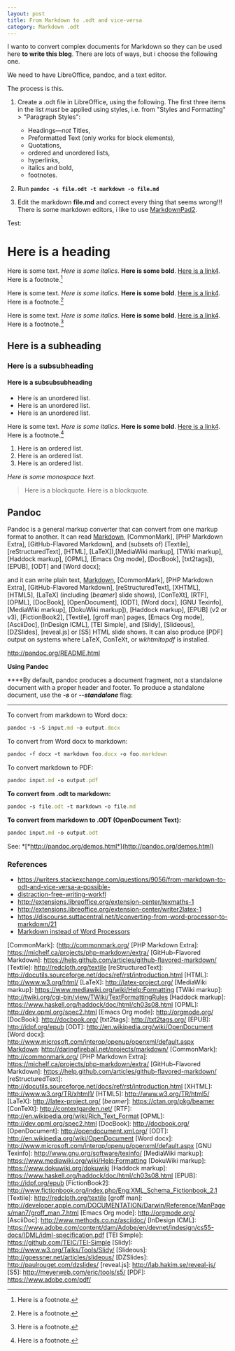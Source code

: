 ```yaml
---
layout: post
title: From Markdown to .odt and vice-versa
category: Markdown .odt
---
```




I wanto to convert complex documents for Markdown so they can be used
here **to write this blog**. There are lots of ways, but i choose the following
one.

We need to have LibreOffice, pandoc, and a text editor.

The process is this.

1.  Create a .odt file in LibreOffice, using the following. The first
     three items in the list *must* be applied using styles, i.e. from
     "Styles and Formatting" &gt; "Paragraph Styles":
 
     -   Headings—*not* Titles,
     -   Preformatted Text (only works for block elements),
     -   Quotations,
     -   ordered and unordered lists,
     -   hyperlinks,
     -   italics and bold,
     -   footnotes.
 
 
2. Run   **`pandoc -s file.odt -t markdown -o file.md`**
3. Edit the markdown **file.md** and correct every thing that seems wrong!!!
     There is some markdown editors, i like to use [MarkdownPad2].




Test:

Here is a heading
=================

Here is some text. *Here is some italics*. **Here is some bold**. [Here
is a link4](http://suttacentral.net/). Here is a footnote.[^1]

Here is some text. *Here is some italics*. **Here is some bold**. [Here
is a link4](http://suttacentral.net/). Here is a footnote.[^2]

Here is some text. *Here is some italics*. **Here is some bold**. [Here
is a link4](http://suttacentral.net/). Here is a footnote.[^3]

Here is a subheading
--------------------

### Here is a subsubheading

#### Here is a subsubsubheading

-   Here is an unordered list.
-   Here is an unordered list.
-   Here is an unordered list.

Here is some text. *Here is some italics*. **Here is some bold**. [Here
is a link4](http://suttacentral.net/). Here is a footnote.[^4]

1.  Here is an ordered list.
2.  Here is an ordered list.
3.  Here is an ordered list.

*Here is some monospace text.*

> Here is a blockquote. Here is a blockquote.


## Pandoc

Pandoc is a general markup converter that can convert from one markup
format to another. It can read [Markdown], [CommonMark], [PHP Markdown
Extra], [GitHub-Flavored Markdown], and (subsets of) [Textile],
[reStructuredText], [HTML], [LaTeX]),[MediaWiki markup],
[TWiki markup], [Haddock markup], [OPML], [Emacs Org
mode], [DocBook], [txt2tags]), [EPUB], [ODT] and [Word
docx];

and it can write plain text, [Markdown], [CommonMark], [PHP Markdown
Extra], [GitHub-Flavored Markdown], [reStructuredText], [XHTML],
[HTML5], [LaTeX] (including [*beamer*] slide shows),
[ConTeXt], [RTF], [OPML], [DocBook], [OpenDocument], [ODT], [Word docx],
[GNU Texinfo], [MediaWiki markup], [DokuWiki markup]), [Haddock markup],
[EPUB] (v2 or v3), [FictionBook2], [Textile], [groff man] pages, [Emacs Org mode], [AsciiDoc], [InDesign ICML], [TEI Simple], and [Slidy], [Slideous],
[DZSlides], [reveal.js] or [S5] HTML slide shows. It can also
produce [PDF] output on systems where LaTeX, ConTeXt, or *wkhtmltopdf* is installed.

<http://pandoc.org/README.html>

****Using Pandoc****

****By default, pandoc produces a document fragment, not a standalone
document with a proper header and footer. To produce a standalone
document, use the *******-s******* or *******--standalone******* flag:
****


To convert from markdown to Word docx:

```ruby
pandoc -s -S input.md -o output.docx
```

To convert from Word docx to markdown:

```ruby
pandoc -f docx -t markdown foo.docx -o foo.markdown
```

To convert markdown to PDF:

```ruby
pandoc input.md -o output.pdf
```

**To convert from .odt to markdown:**

```ruby
pandoc -s file.odt -t markdown -o file.md
```

**To convert from markdown to .ODT (OpenDocument Text):**

```ruby
pandoc input.md -o output.odt
```


See: *[*http://pandoc.org/demos.html*](http://pandoc.org/demos.html)



### References   


- <https://writers.stackexchange.com/questions/9056/from-markdown-to-odt-and-vice-versa-a-possible->      
- [distraction-free-writing-workfl](https://writers.stackexchange.com/questions/9056/from-markdown-to-odt-and-vice-versa-a-possible-distraction-free-writing-workfl)   
- <http://extensions.libreoffice.org/extension-center/texmaths-1>   
- <http://extensions.libreoffice.org/extension-center/writer2latex-1>   
- <https://discourse.suttacentral.net/t/converting-from-word-processor-to-markdown/21>   
- [Markdown instead of Word Processors](https://www.garron.me/en/blog/switching-to-markdown-no-word-processors-anymore.html)   



[MarkdownPad2]: http://markdownpad.com/
[Markdown]: http://daringfireball.net/projects/markdown/
[CommonMark]: (http://commonmark.org/
[PHP Markdown Extra]: https://michelf.ca/projects/php-markdown/extra/
[GitHub-Flavored Markdown]: https://help.github.com/articles/github-flavored-markdown/
[Textile]: http://redcloth.org/textile
[reStructuredText]: http://docutils.sourceforge.net/docs/ref/rst/introduction.html
[HTML]: http://www.w3.org/html/
[LaTeX]: http://latex-project.org/
[MediaWiki markup]: https://www.mediawiki.org/wiki/Help:Formatting
[TWiki markup]: http://twiki.org/cgi-bin/view/TWiki/TextFormattingRules
[Haddock markup]: https://www.haskell.org/haddock/doc/html/ch03s08.html
[OPML]: http://dev.opml.org/spec2.html
[Emacs Org mode]: http://orgmode.org/
[DocBook]: http://docbook.org/
[txt2tags]: http://txt2tags.org/
[EPUB]: http://idpf.org/epub
[ODT]: http://en.wikipedia.org/wiki/OpenDocument
[Word docx]: http://www.microsoft.com/interop/openup/openxml/default.aspx
[Markdown]: http://daringfireball.net/projects/markdown/
[CommonMark]: http://commonmark.org/
[PHP Markdown Extra]: https://michelf.ca/projects/php-markdown/extra/
[GitHub-Flavored Markdown]: https://help.github.com/articles/github-flavored-markdown/
[reStructuredText]: http://docutils.sourceforge.net/docs/ref/rst/introduction.html
[XHTML]: http://www.w3.org/TR/xhtml1/
[HTML5]: http://www.w3.org/TR/html5/
[LaTeX]: http://latex-project.org/
[*beamer*]: https://ctan.org/pkg/beamer
[ConTeXt]: http://contextgarden.net/
[RTF]: http://en.wikipedia.org/wiki/Rich_Text_Format
[OPML]: http://dev.opml.org/spec2.html
[DocBook]: http://docbook.org/
[OpenDocument]: http://opendocument.xml.org/
[ODT]: http://en.wikipedia.org/wiki/OpenDocument
[Word docx]: http://www.microsoft.com/interop/openup/openxml/default.aspx
[GNU Texinfo]: http://www.gnu.org/software/texinfo/
[MediaWiki markup]: https://www.mediawiki.org/wiki/Help:Formatting
[DokuWiki markup]: https://www.dokuwiki.org/dokuwiki
[Haddock markup]: https://www.haskell.org/haddock/doc/html/ch03s08.html
[EPUB]: http://idpf.org/epub
[FictionBook2]: http://www.fictionbook.org/index.php/Eng:XML_Schema_Fictionbook_2.1
[Textile]: http://redcloth.org/textile
[groff man]: http://developer.apple.com/DOCUMENTATION/Darwin/Reference/ManPages/man7/groff_man.7.html
[Emacs Org mode]: http://orgmode.org/
[AsciiDoc]: http://www.methods.co.nz/asciidoc/
[InDesign ICML]: https://www.adobe.com/content/dam/Adobe/en/devnet/indesign/cs55-docs/IDML/idml-specification.pdf
[TEI Simple]: https://github.com/TEIC/TEI-Simple
[Slidy]: http://www.w3.org/Talks/Tools/Slidy/
[Slideous]: http://goessner.net/articles/slideous/
[DZSlides]: http://paulrouget.com/dzslides/
[reveal.js]: http://lab.hakim.se/reveal-js/
[S5]: http://meyerweb.com/eric/tools/s5/
[PDF]: https://www.adobe.com/pdf/


[^1]: Here is a footnote.
[^2]: Here is a footnote.
[^3]: Here is a footnote.
[^4]: Here is a footnote.